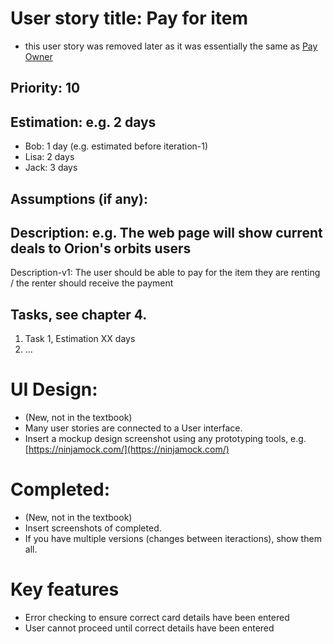 
# User story title: Pay for item

* this user story was removed later as it was essentially the same as [Pay Owner](pay_owner.md)

## Priority: 10 

## Estimation: e.g. 2 days

* Bob: 1 day (e.g. estimated before iteration-1)
* Lisa: 2 days
* Jack: 3 days

## Assumptions (if any):

## Description: e.g. The web page will show current deals to Orion's orbits users

Description-v1: The user should be able to pay for the item they are renting / the renter should receive the payment

## Tasks, see chapter 4.

1. Task 1, Estimation XX days
2. ...


# UI Design:
* (New, not in the textbook) 
* Many user stories are connected to a User interface.
* Insert a mockup design screenshot using any prototyping tools, e.g. [https://ninjamock.com/](https://ninjamock.com/)

# Completed:
* (New, not in the textbook) 
* Insert screenshots of completed. 
* If you have multiple versions (changes between iteractions), show them all.

# Key features
* Error checking to ensure correct card details have been entered
* User cannot proceed until correct details have been entered
